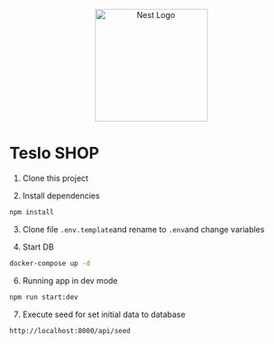 <p align="center">
  <a href="http://nestjs.com/" target="blank"><img src="https://nestjs.com/img/logo-small.svg" width="200" alt="Nest Logo" /></a>
</p>

# Teslo SHOP

1. Clone this project

2. Install dependencies
```bash
npm install
```

3. Clone file ```.env.template```and rename to ```.env```and change variables

4. Start DB
```bash
docker-compose up -d
```

6. Running app in dev mode
```bash
npm run start:dev
```

7. Execute seed for set initial data to database
```bash
http://localhost:8000/api/seed
```


